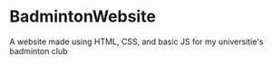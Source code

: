 # BadmintonWebsite
A website made using HTML, CSS, and basic JS for my universitie's badminton club

